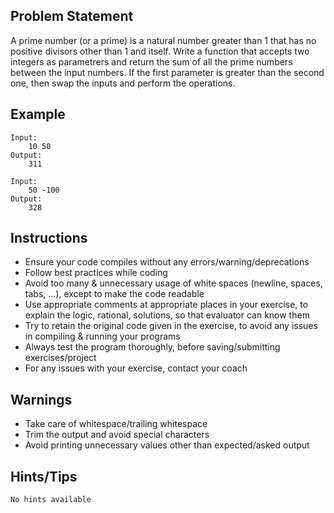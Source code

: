 ## Problem Statement
A prime number (or a prime) is a natural number greater than 1 that has no positive divisors other than 1 and itself. 
Write a function that accepts two integers as parametrers and return the sum of all the prime numbers between the input numbers. If the first parameter is greater than the second one, then swap the inputs and perform the operations.


## Example
	Input:
		10 50
	Output:
		311

	Input:
		50 -100
	Output:
		328

## Instructions
- Ensure your code compiles without any errors/warning/deprecations 
- Follow best practices while coding
- Avoid too many & unnecessary usage of white spaces (newline, spaces, tabs, ...), except to make the code readable
- Use appropriate comments at appropriate places in your exercise, to explain the logic, rational, solutions, so that evaluator can know them  
- Try to retain the original code given in the exercise, to avoid any issues in compiling & running your programs
- Always test the program thoroughly, before saving/submitting exercises/project
- For any issues with your exercise, contact your coach


## Warnings
- Take care of whitespace/trailing whitespace
- Trim the output and avoid special characters
- Avoid printing unnecessary values other than expected/asked output

## Hints/Tips
	No hints available